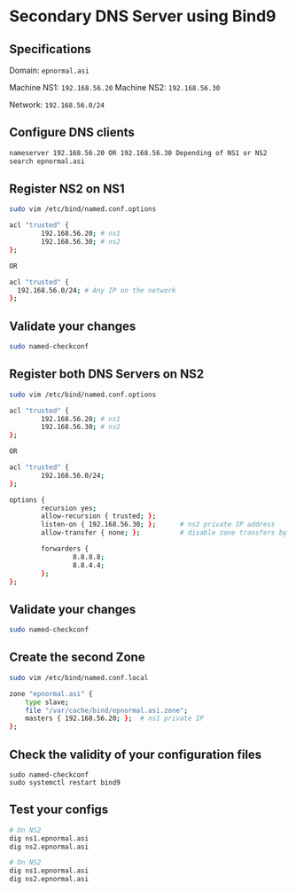 # Secondary DNS Server using Bind9

## Specifications

Domain: `epnormal.asi`

Machine NS1: `192.168.56.20`
Machine NS2: `192.168.56.30`

Network: `192.168.56.0/24`

## Configure DNS clients
```sh
nameserver 192.168.56.20 OR 192.168.56.30 Depending of NS1 or NS2
search epnormal.asi
```

## Register NS2 on NS1
```sh
sudo vim /etc/bind/named.conf.options

acl "trusted" {
        192.168.56.20; # ns1
        192.168.56.30; # ns2
};

OR

acl "trusted" {
  192.168.56.0/24; # Any IP on the network
};

```

## Validate your changes
```sh
sudo named-checkconf
```

## Register both DNS Servers on NS2
```sh
sudo vim /etc/bind/named.conf.options

acl "trusted" {
        192.168.56.20; # ns1
        192.168.56.30; # ns2
};

OR

acl "trusted" {
        192.168.56.0/24;
};

options {
        recursion yes;
        allow-recursion { trusted; };
        listen-on { 192.168.56.30; };      # ns2 private IP address
        allow-transfer { none; };          # disable zone transfers by default

        forwarders {
                8.8.8.8;
                8.8.4.4;
        };
};
```

## Validate your changes
```sh
sudo named-checkconf
```

## Create the second Zone
```sh
sudo vim /etc/bind/named.conf.local

zone "epnormal.asi" {
    type slave;
    file "/var/cache/bind/epnormal.asi.zone";
    masters { 192.168.56.20; };  # ns1 private IP
};
```

## Check the validity of your configuration files
```
sudo named-checkconf
sudo systemctl restart bind9
```

## Test your configs
```sh
# On NS2
dig ns1.epnormal.asi
dig ns2.epnormal.asi

# On NS2
dig ns1.epnormal.asi
dig ns2.epnormal.asi
```
